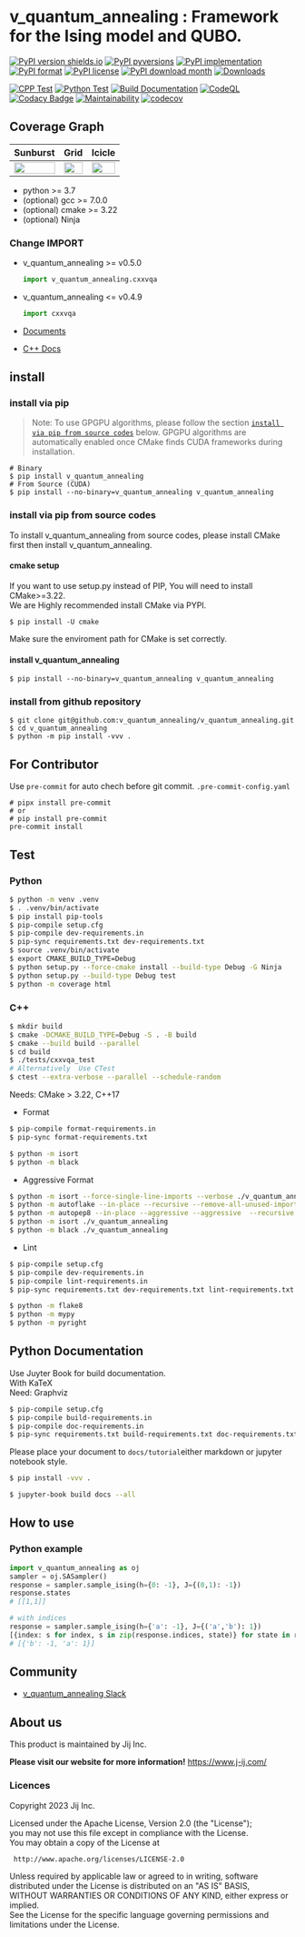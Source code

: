# v_quantum_annealing : Framework for the Ising model and QUBO.

[![PyPI version shields.io](https://img.shields.io/pypi/v/v_quantum_annealing.svg)](https://pypi.python.org/pypi/v_quantum_annealing/)
[![PyPI pyversions](https://img.shields.io/pypi/pyversions/v_quantum_annealing.svg)](https://pypi.python.org/pypi/v_quantum_annealing/)
[![PyPI implementation](https://img.shields.io/pypi/implementation/v_quantum_annealing.svg)](https://pypi.python.org/pypi/v_quantum_annealing/)
[![PyPI format](https://img.shields.io/pypi/format/v_quantum_annealing.svg)](https://pypi.python.org/pypi/v_quantum_annealing/)
[![PyPI license](https://img.shields.io/pypi/l/v_quantum_annealing.svg)](https://pypi.python.org/pypi/v_quantum_annealing/)
[![PyPI download month](https://img.shields.io/pypi/dm/v_quantum_annealing.svg)](https://pypi.python.org/pypi/v_quantum_annealing/)
[![Downloads](https://pepy.tech/badge/v_quantum_annealing)](https://pepy.tech/project/v_quantum_annealing)

[![CPP Test](https://github.com/v_quantum_annealing/v_quantum_annealing/actions/workflows/ci-test-cpp.yml/badge.svg)](https://github.com/v_quantum_annealing/v_quantum_annealing/actions/workflows/ci-test-cpp.yml)
[![Python Test](https://github.com/v_quantum_annealing/v_quantum_annealing/actions/workflows/ci-test-python.yaml/badge.svg)](https://github.com/v_quantum_annealing/v_quantum_annealing/actions/workflows/ci-test-python.yaml)
[![Build Documentation](https://github.com/v_quantum_annealing/v_quantum_annealing/actions/workflows/buid-doc.yml/badge.svg)](https://github.com/v_quantum_annealing/v_quantum_annealing/actions/workflows/buid-doc.yml)
[![CodeQL](https://github.com/v_quantum_annealing/v_quantum_annealing/actions/workflows/codeql-analysis.yml/badge.svg)](https://github.com/v_quantum_annealing/v_quantum_annealing/actions/workflows/codeql-analysis.yml)
[![Codacy Badge](https://app.codacy.com/project/badge/Grade/0204475dc07d48ffa851480d03db759e)](https://www.codacy.com/gh/v_quantum_annealing/v_quantum_annealing/dashboard?utm_source=github.com&utm_medium=referral&utm_content=v_quantum_annealing/v_quantum_annealing&utm_campaign=Badge_Grade)
[![Maintainability](https://api.codeclimate.com/v1/badges/3b2f43f3e601ae74c497/maintainability)](https://codeclimate.com/github/v_quantum_annealing/v_quantum_annealing/maintainability)
[![codecov](https://codecov.io/gh/v_quantum_annealing/v_quantum_annealing/branch/main/graph/badge.svg?token=WMSK3GS8E5)](https://codecov.io/gh/v_quantum_annealing/v_quantum_annealing)

## Coverage Graph

| **Sunburst**                                                                                                                                                         | **Grid**                                                                                                                                                         | **Icicle**                                                                                                                                                         |
| -------------------------------------------------------------------------------------------------------------------------------------------------------------------- | ---------------------------------------------------------------------------------------------------------------------------------------------------------------- | ------------------------------------------------------------------------------------------------------------------------------------------------------------------ |
| <a href="https://codecov.io/gh/v_quantum_annealing/v_quantum_annealing"><img src="https://codecov.io/gh/v_quantum_annealing/v_quantum_annealing/branch/main/graphs/sunburst.svg?token=WMSK3GS8E5" width="100%"/></a> | <a href="https://codecov.io/gh/v_quantum_annealing/v_quantum_annealing"><img src="https://codecov.io/gh/v_quantum_annealing/v_quantum_annealing/branch/main/graphs/tree.svg?token=WMSK3GS8E5" width="100%"/></a> | <a href="https://codecov.io/gh/v_quantum_annealing/v_quantum_annealing"><img src="https://codecov.io/gh/v_quantum_annealing/v_quantum_annealing/branch/main/graphs/icicle.svg?token=WMSK3GS8E5" width="100%"/></a> |

- python >= 3.7
- (optional) gcc >= 7.0.0
- (optional) cmake >= 3.22
- (optional) Ninja

### Change **IMPORT**

- v_quantum_annealing >= v0.5.0

  ```python
  import v_quantum_annealing.cxxvqa
  ```

- v_quantum_annealing <= v0.4.9

  ```python
  import cxxvqa
  ```

- [Documents](https://v_quantum_annealing.github.io/v_quantum_annealing/)

- [C++ Docs](https://v_quantum_annealing.github.io/v_quantum_annealing-Reference-Page/index.html)

## install

### install via pip

> Note: To use GPGPU algorithms, please follow the section [`install via pip from source codes`](#install-via-pip-from-source-codes) below.
> GPGPU algorithms are automatically enabled once CMake finds CUDA frameworks during installation.

```
# Binary
$ pip install v_quantum_annealing 
# From Source (CUDA)
$ pip install --no-binary=v_quantum_annealing v_quantum_annealing
```

### install via pip from source codes

To install v_quantum_annealing from source codes, please install CMake first then install v_quantum_annealing.

#### cmake setup

If you want to use setup.py instead of PIP, You will need to install CMake>=3.22.\
We are Highly recommended install CMake via PYPI.

```
$ pip install -U cmake
```

Make sure the enviroment path for CMake is set correctly.

#### install v_quantum_annealing

```
$ pip install --no-binary=v_quantum_annealing v_quantum_annealing
```

### install from github repository

```
$ git clone git@github.com:v_quantum_annealing/v_quantum_annealing.git
$ cd v_quantum_annealing
$ python -m pip install -vvv .
```

## For Contributor

Use `pre-commit` for auto chech before git commit.
`.pre-commit-config.yaml`

```
# pipx install pre-commit 
# or 
# pip install pre-commit
pre-commit install
```

## Test

### Python

```sh
$ python -m venv .venv
$ . .venv/bin/activate
$ pip install pip-tools 
$ pip-compile setup.cfg
$ pip-compile dev-requirements.in
$ pip-sync requirements.txt dev-requirements.txt
$ source .venv/bin/activate
$ export CMAKE_BUILD_TYPE=Debug
$ python setup.py --force-cmake install --build-type Debug -G Ninja
$ python setup.py --build-type Debug test 
$ python -m coverage html
```

### C++

```sh
$ mkdir build 
$ cmake -DCMAKE_BUILD_TYPE=Debug -S . -B build
$ cmake --build build --parallel
$ cd build
$ ./tests/cxxvqa_test
# Alternatively  Use CTest 
$ ctest --extra-verbose --parallel --schedule-random
```

Needs: CMake > 3.22, C++17

- Format

```sh
$ pip-compile format-requirements.in
$ pip-sync format-requirements.txt
```

```sh
$ python -m isort 
$ python -m black 
```

- Aggressive Format

```sh
$ python -m isort --force-single-line-imports --verbose ./v_quantum_annealing
$ python -m autoflake --in-place --recursive --remove-all-unused-imports --ignore-init-module-imports --remove-unused-variables ./v_quantum_annealing
$ python -m autopep8 --in-place --aggressive --aggressive  --recursive ./v_quantum_annealing
$ python -m isort ./v_quantum_annealing
$ python -m black ./v_quantum_annealing
```

- Lint

```sh
$ pip-compile setup.cfg
$ pip-compile dev-requirements.in
$ pip-compile lint-requirements.in
$ pip-sync requirements.txt dev-requirements.txt lint-requirements.txt
```

```sh
$ python -m flake8
$ python -m mypy
$ python -m pyright
```

## Python Documentation 
Use Juyter Book for build documentation.   
With KaTeX    
Need: Graphviz

``` sh
$ pip-compile setup.cfg
$ pip-compile build-requirements.in
$ pip-compile doc-requirements.in
$ pip-sync requirements.txt build-requirements.txt doc-requirements.txt
```

Please place your document to `docs/tutorial`either markdown or jupyter notebook style.

```sh
$ pip install -vvv .
```

```sh 
$ jupyter-book build docs --all
```


## How to use

### Python example

```python
import v_quantum_annealing as oj
sampler = oj.SASampler()
response = sampler.sample_ising(h={0: -1}, J={(0,1): -1})
response.states
# [[1,1]]

# with indices
response = sampler.sample_ising(h={'a': -1}, J={('a','b'): 1})
[{index: s for index, s in zip(response.indices, state)} for state in response.states]
# [{'b': -1, 'a': 1}]
```

## Community

- [v_quantum_annealing Slack](https://join.slack.com/t/v_quantum_annealing/shared_invite/enQtNjQyMjIwMzMwNzA4LTQ5MWRjOWYxYmY1Nzk4YzdiYzlmZjIxYjhhMmMxZjAyMzE3MDc1ZWRkYmI1YjhkNjRlOTM1ODE0NTc5Yzk3ZDA)

## About us

This product is maintained by Jij Inc.

**Please visit our website for more information!**
https://www.j-ij.com/

### Licences

Copyright 2023 Jij Inc.

Licensed under the Apache License, Version 2.0 (the "License");\
you may not use this file except in compliance with the License.\
You may obtain a copy of the License at

```
 http://www.apache.org/licenses/LICENSE-2.0  
```

Unless required by applicable law or agreed to in writing, software\
distributed under the License is distributed on an "AS IS" BASIS,\
WITHOUT WARRANTIES OR CONDITIONS OF ANY KIND, either express or implied.\
See the License for the specific language governing permissions and\
limitations under the License.
